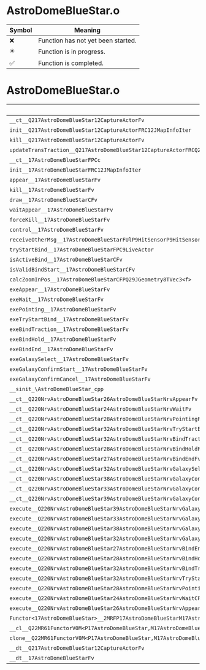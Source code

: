 # AstroDomeBlueStar.o
| Symbol | Meaning 
| ------------- | ------------- 
| :x: | Function has not yet been started. 
| :eight_pointed_black_star: | Function is in progress. 
| :white_check_mark: | Function is completed. 


# AstroDomeBlueStar.o
| Symbol | Decompiled? |
| ------------- | ------------- |
| `__ct__Q217AstroDomeBlueStar12CaptureActorFv` | :x: |
| `init__Q217AstroDomeBlueStar12CaptureActorFRC12JMapInfoIter` | :x: |
| `kill__Q217AstroDomeBlueStar12CaptureActorFv` | :x: |
| `updateTransTraction__Q217AstroDomeBlueStar12CaptureActorFRCQ29JGeometry8TVec3<f>RCQ29JGeometry8TVec3<f>l` | :x: |
| `__ct__17AstroDomeBlueStarFPCc` | :x: |
| `init__17AstroDomeBlueStarFRC12JMapInfoIter` | :x: |
| `appear__17AstroDomeBlueStarFv` | :x: |
| `kill__17AstroDomeBlueStarFv` | :x: |
| `draw__17AstroDomeBlueStarCFv` | :x: |
| `waitAppear__17AstroDomeBlueStarFv` | :x: |
| `forceKill__17AstroDomeBlueStarFv` | :x: |
| `control__17AstroDomeBlueStarFv` | :x: |
| `receiveOtherMsg__17AstroDomeBlueStarFUlP9HitSensorP9HitSensor` | :x: |
| `tryStartBind__17AstroDomeBlueStarFPC9LiveActor` | :x: |
| `isActiveBind__17AstroDomeBlueStarCFv` | :x: |
| `isValidBindStart__17AstroDomeBlueStarCFv` | :x: |
| `calcZoomInPos__17AstroDomeBlueStarCFPQ29JGeometry8TVec3<f>` | :x: |
| `exeAppear__17AstroDomeBlueStarFv` | :x: |
| `exeWait__17AstroDomeBlueStarFv` | :x: |
| `exePointing__17AstroDomeBlueStarFv` | :x: |
| `exeTryStartBind__17AstroDomeBlueStarFv` | :x: |
| `exeBindTraction__17AstroDomeBlueStarFv` | :x: |
| `exeBindHold__17AstroDomeBlueStarFv` | :x: |
| `exeBindEnd__17AstroDomeBlueStarFv` | :x: |
| `exeGalaxySelect__17AstroDomeBlueStarFv` | :x: |
| `exeGalaxyConfirmStart__17AstroDomeBlueStarFv` | :x: |
| `exeGalaxyConfirmCancel__17AstroDomeBlueStarFv` | :x: |
| `__sinit_\AstroDomeBlueStar_cpp` | :x: |
| `__ct__Q220NrvAstroDomeBlueStar26AstroDomeBlueStarNrvAppearFv` | :x: |
| `__ct__Q220NrvAstroDomeBlueStar24AstroDomeBlueStarNrvWaitFv` | :x: |
| `__ct__Q220NrvAstroDomeBlueStar28AstroDomeBlueStarNrvPointingFv` | :x: |
| `__ct__Q220NrvAstroDomeBlueStar32AstroDomeBlueStarNrvTryStartBindFv` | :x: |
| `__ct__Q220NrvAstroDomeBlueStar32AstroDomeBlueStarNrvBindTractionFv` | :x: |
| `__ct__Q220NrvAstroDomeBlueStar28AstroDomeBlueStarNrvBindHoldFv` | :x: |
| `__ct__Q220NrvAstroDomeBlueStar27AstroDomeBlueStarNrvBindEndFv` | :x: |
| `__ct__Q220NrvAstroDomeBlueStar32AstroDomeBlueStarNrvGalaxySelectFv` | :x: |
| `__ct__Q220NrvAstroDomeBlueStar38AstroDomeBlueStarNrvGalaxyConfirmStartFv` | :x: |
| `__ct__Q220NrvAstroDomeBlueStar33AstroDomeBlueStarNrvGalaxyConfirmFv` | :x: |
| `__ct__Q220NrvAstroDomeBlueStar39AstroDomeBlueStarNrvGalaxyConfirmCancelFv` | :x: |
| `execute__Q220NrvAstroDomeBlueStar39AstroDomeBlueStarNrvGalaxyConfirmCancelCFP5Spine` | :x: |
| `execute__Q220NrvAstroDomeBlueStar33AstroDomeBlueStarNrvGalaxyConfirmCFP5Spine` | :x: |
| `execute__Q220NrvAstroDomeBlueStar38AstroDomeBlueStarNrvGalaxyConfirmStartCFP5Spine` | :x: |
| `execute__Q220NrvAstroDomeBlueStar32AstroDomeBlueStarNrvGalaxySelectCFP5Spine` | :x: |
| `execute__Q220NrvAstroDomeBlueStar27AstroDomeBlueStarNrvBindEndCFP5Spine` | :x: |
| `execute__Q220NrvAstroDomeBlueStar28AstroDomeBlueStarNrvBindHoldCFP5Spine` | :x: |
| `execute__Q220NrvAstroDomeBlueStar32AstroDomeBlueStarNrvBindTractionCFP5Spine` | :x: |
| `execute__Q220NrvAstroDomeBlueStar32AstroDomeBlueStarNrvTryStartBindCFP5Spine` | :x: |
| `execute__Q220NrvAstroDomeBlueStar28AstroDomeBlueStarNrvPointingCFP5Spine` | :x: |
| `execute__Q220NrvAstroDomeBlueStar24AstroDomeBlueStarNrvWaitCFP5Spine` | :x: |
| `execute__Q220NrvAstroDomeBlueStar26AstroDomeBlueStarNrvAppearCFP5Spine` | :x: |
| `Functor<17AstroDomeBlueStar>__2MRFP17AstroDomeBlueStarM17AstroDomeBlueStarFPCvPv_v_Q22MR61FunctorV0M<P17AstroDomeBlueStar,M17AstroDomeBlueStarFPCvPv_v>` | :x: |
| `__cl__Q22MR61FunctorV0M<P17AstroDomeBlueStar,M17AstroDomeBlueStarFPCvPv_v>CFv` | :x: |
| `clone__Q22MR61FunctorV0M<P17AstroDomeBlueStar,M17AstroDomeBlueStarFPCvPv_v>CFP7JKRHeap` | :x: |
| `__dt__Q217AstroDomeBlueStar12CaptureActorFv` | :x: |
| `__dt__17AstroDomeBlueStarFv` | :x: |
